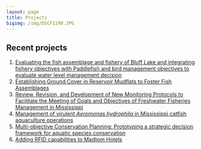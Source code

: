 ```yaml
---
layout: page
title: Projects
bigimg: /img/DSCF1198.JPG
---
```



## Recent projects

1. [Evaluating the fish assemblage and fishery of Bluff Lake and 
integrating fishery objectives with Paddlefish and bird management 
objectives to evaluate water level management decision](https://mcolvin.github.io/Bluff-Lake-Project/)
1. [Establishing Ground Cover in Reservoir Mudflats to Foster Fish 
Assemblages](projects-Mudflats) 
1. [Review, Revision, and Development of New Monitoring Protocols to 
Facilitate the Meeting of Goals and Objectives of Freshwater Fisheries 
Management in Mississippi](https://mcolvin.shinyapps.io/FRAS3-Shiny-App/)
1. [Management of virulent _Aeromonas hydrophila_ in Mississippi catfish 
aquaculture 
operations](https://www.bradley-richardson.com/projects/aeromonas/) 
1. [Multi-objective Conservation Planning: Prototyping a strategic 
decision framework for aquatic species conservation](https://daschumann.github.io/research2.html#decision)
1. [Adding RFID capabilities to Madtom Hotels](madtom-hotels)

<!--


1. [High-level planning process related to recovery of the endangered 
Pallid Sturgeon as part of the Missouri River Recovery Program]()
1. [Paddlefish spawning and use of Noxubee River]()
1. [Standardized Sampling and Analysis of MDWFP Monitoring Data]()
1. [Evaluating standardized sampling in Kansas Reservoirs]()
1. [Bull Trout demographic rate estimation](projects-bt)
1. [Chinook Prespawn Mortality](projects-psm)
1. [Modeling caviar yield](projects-caviar)
1. [Clear Lake Ecosystem Simulation Project](projects-cl)
1. [Modeling pulsed harvest systems](projects-pulsed)
1. [Controlling carp populations by pulsed commercial harvest](projects-pulsed-carp)
1. [Consequences of non-native species invasions for lake restoration and recreational fisheries](project-cl)
1. [Periodic matrix modeling giant foxtail populations](projects-foxtail)
1. [Malheur National Wildlife Refuge Aquatic Health](projects-mal)
1. [Coho salmon and freshwater habitat](projects-coho)
1. [Whirling disease in the Pahsimeroi River, ID](projects-wd)
-->